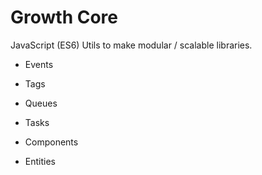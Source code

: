 # Growth Core

JavaScript (ES6) Utils to make modular / scalable libraries.

* Events

* Tags

* Queues

* Tasks

* Components

* Entities
